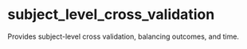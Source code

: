 # subject_level_cross_validation
Provides subject-level cross validation, balancing outcomes, and time.
